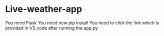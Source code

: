 # Live-weather-app
You need Flask
You need new pip install
You need to click the link which is provided in VS code after running the app.py
